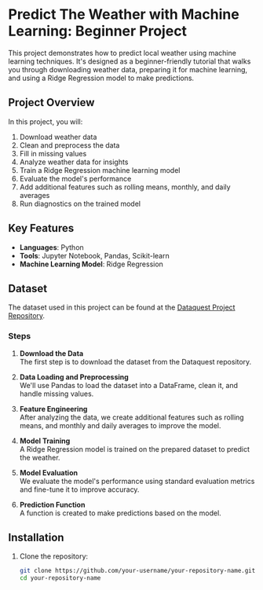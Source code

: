 # Predict The Weather with Machine Learning: Beginner Project

This project demonstrates how to predict local weather using machine learning techniques. It's designed as a beginner-friendly tutorial that walks you through downloading weather data, preparing it for machine learning, and using a Ridge Regression model to make predictions.

## Project Overview

In this project, you will:
1. Download weather data
2. Clean and preprocess the data
3. Fill in missing values
4. Analyze weather data for insights
5. Train a Ridge Regression machine learning model
6. Evaluate the model's performance
7. Add additional features such as rolling means, monthly, and daily averages
8. Run diagnostics on the trained model

## Key Features

- **Languages**: Python
- **Tools**: Jupyter Notebook, Pandas, Scikit-learn
- **Machine Learning Model**: Ridge Regression

## Dataset

The dataset used in this project can be found at the [Dataquest Project Repository](https://github.com/dataquestio/project-weather).

### Steps

1. **Download the Data**  
   The first step is to download the dataset from the Dataquest repository.

2. **Data Loading and Preprocessing**  
   We'll use Pandas to load the dataset into a DataFrame, clean it, and handle missing values.

3. **Feature Engineering**  
   After analyzing the data, we create additional features such as rolling means, and monthly and daily averages to improve the model.

4. **Model Training**  
   A Ridge Regression model is trained on the prepared dataset to predict the weather.

5. **Model Evaluation**  
   We evaluate the model's performance using standard evaluation metrics and fine-tune it to improve accuracy.

6. **Prediction Function**  
   A function is created to make predictions based on the model.

## Installation

1. Clone the repository:
   ```bash
   git clone https://github.com/your-username/your-repository-name.git
   cd your-repository-name
